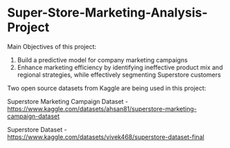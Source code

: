 # Super-Store-Marketing-Analysis-Project

Main Objectives of this project:
1. Build a predictive model for company marketing campaigns
2. Enhance marketing efficiency by identifying ineffective product mix and regional strategies, while effectively segmenting Superstore customers

Two open source datasets from Kaggle are being used in this project:

Superstore Marketing Campaign Dataset - https://www.kaggle.com/datasets/ahsan81/superstore-marketing-campaign-dataset

Superstore Dataset - https://www.kaggle.com/datasets/vivek468/superstore-dataset-final
